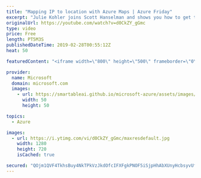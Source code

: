 ```yaml
---
title: "Mapping IP to location with Azure Maps | Azure Friday"
excerpt: "Julie Kohler joins Scott Hanselman and shows you how to get the ISO country code for a provided IP address. Use this information to tailor your application to your customers' needs based on geographic location.  For more information, see:  Route Matrix, isochrones, IP lookup, and more added to Azure"
originalUrl: https://youtube.com/watch?v=d0CkZY_gGmc
type: video
price: Free
length: PT5M3S
publishedDateTime: 2019-02-28T00:55:12Z
heat: 50

featuredContent: "<iframe width=\"800\" height=\"500\" frameborder=\"0\" src=\"https://www.youtube.com/embed/d0CkZY_gGmc\" allow=\"accelerometer; autoplay; encrypted-media; gyroscope; picture-in-picture\" allowfullscreen></iframe>"

provider:
  name: Microsoft
  domain: microsoft.com
  images:
    - url: https://smartableai.github.io/microsoft-azure/assets/images/organizations/microsoft.com-50x50.jpg
      width: 50
      height: 50

topics:
  - Azure

images:
  - url: https://i.ytimg.com/vi/d0CkZY_gGmc/maxresdefault.jpg
    width: 1280
    height: 720
    isCached: true

secured: "QOjm1QVF4TkhsBuy4NkTPkVzJkdOfcIFXFgkPNOF5iSjpHhAbXUnyHcbsyvUf6J+4RfQ3Un0q4j3su+kfLts9yazg5vfEKI2iCxjuo9BqYvRbo4yDrNKfbsZk5Toyo/4kKFLezcV5d1o5gSDKh/RQ5ZbqpH6aP7iHDUB3JcWeYoftJt3zjfS8VKqvz1Nf0+Gfd/nHeV/VPz8S9IKC/PDawtSHdtXzpW81zVWfyttIeNi7iG6m022joSat0XRbhgSxjxGTq/qXAn+IratBH6W9KTya4a0FdR4ga+jHlP4SubAwEua3CicpSTuAFxFsdgcjt/IDHdeGvtQZpJY2C3H0ulFIJPDQ+GOCteRwPT/ZORCZmyMX8uTBum12nD6ZcC/c3DIe+owBdEMbqCvf7wW3/5CPBWr5PTxdcVtDSeqK/0=;WYpZDbh+fAlMh+Su7vKoTg=="
---
```


